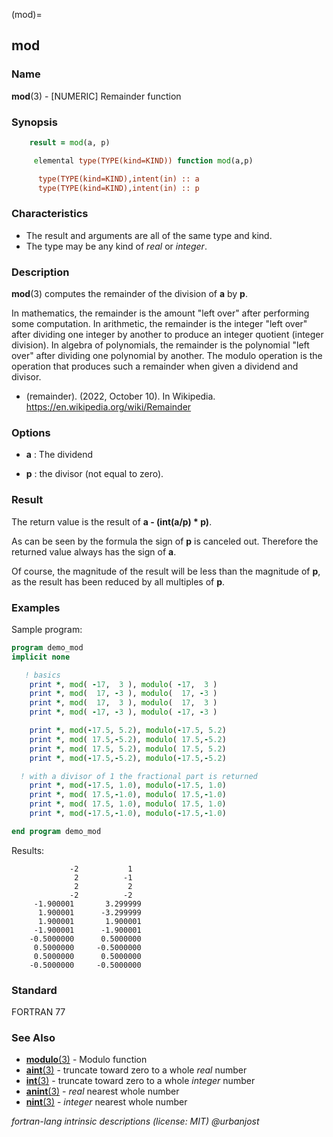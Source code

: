 (mod)=
## mod

### **Name**

**mod**(3) - \[NUMERIC\] Remainder function

### **Synopsis**

```fortran
    result = mod(a, p)
```

```fortran
     elemental type(TYPE(kind=KIND)) function mod(a,p)

      type(TYPE(kind=KIND),intent(in) :: a
      type(TYPE(kind=KIND),intent(in) :: p
```

### **Characteristics**

- The result and arguments are all of the same type and kind.
- The type may be any kind of _real_ or _integer_.

### **Description**

**mod**(3) computes the remainder of the division of **a** by **p**.

In mathematics, the remainder is the amount "left over" after
performing some computation. In arithmetic, the remainder is the
integer "left over" after dividing one integer by another to produce
an integer quotient (integer division). In algebra of polynomials, the
remainder is the polynomial "left over" after dividing one polynomial
by another. The modulo operation is the operation that produces such
a remainder when given a dividend and divisor.

- (remainder). (2022, October 10). In Wikipedia.
  https://en.wikipedia.org/wiki/Remainder

### **Options**

- **a**
  : The dividend

- **p**
  : the divisor (not equal to zero).

### **Result**

The return value is the result of **a - (int(a/p) \* p)**.

As can be seen by the formula the sign of **p** is canceled out.
Therefore the returned value always has the sign of **a**.

Of course, the magnitude of the result will be less than the magnitude
of **p**, as the result has been reduced by all multiples of **p**.

### **Examples**

Sample program:

```fortran
program demo_mod
implicit none

   ! basics
    print *, mod( -17,  3 ), modulo( -17,  3 )
    print *, mod(  17, -3 ), modulo(  17, -3 )
    print *, mod(  17,  3 ), modulo(  17,  3 )
    print *, mod( -17, -3 ), modulo( -17, -3 )

    print *, mod(-17.5, 5.2), modulo(-17.5, 5.2)
    print *, mod( 17.5,-5.2), modulo( 17.5,-5.2)
    print *, mod( 17.5, 5.2), modulo( 17.5, 5.2)
    print *, mod(-17.5,-5.2), modulo(-17.5,-5.2)

  ! with a divisor of 1 the fractional part is returned
    print *, mod(-17.5, 1.0), modulo(-17.5, 1.0)
    print *, mod( 17.5,-1.0), modulo( 17.5,-1.0)
    print *, mod( 17.5, 1.0), modulo( 17.5, 1.0)
    print *, mod(-17.5,-1.0), modulo(-17.5,-1.0)

end program demo_mod
```

Results:

```text
             -2           1
              2          -1
              2           2
             -2          -2
     -1.900001       3.299999
      1.900001      -3.299999
      1.900001       1.900001
     -1.900001      -1.900001
    -0.5000000      0.5000000
     0.5000000     -0.5000000
     0.5000000      0.5000000
    -0.5000000     -0.5000000
```

### **Standard**

FORTRAN 77

### **See Also**

- [**modulo**(3)](#modulo) - Modulo function
- [**aint**(3)](#aint) - truncate toward zero to a whole _real_ number
- [**int**(3)](#int) - truncate toward zero to a whole _integer_ number
- [**anint**(3)](#anint) - _real_ nearest whole number
- [**nint**(3)](#nint) - _integer_ nearest whole number

_fortran-lang intrinsic descriptions (license: MIT) \@urbanjost_

